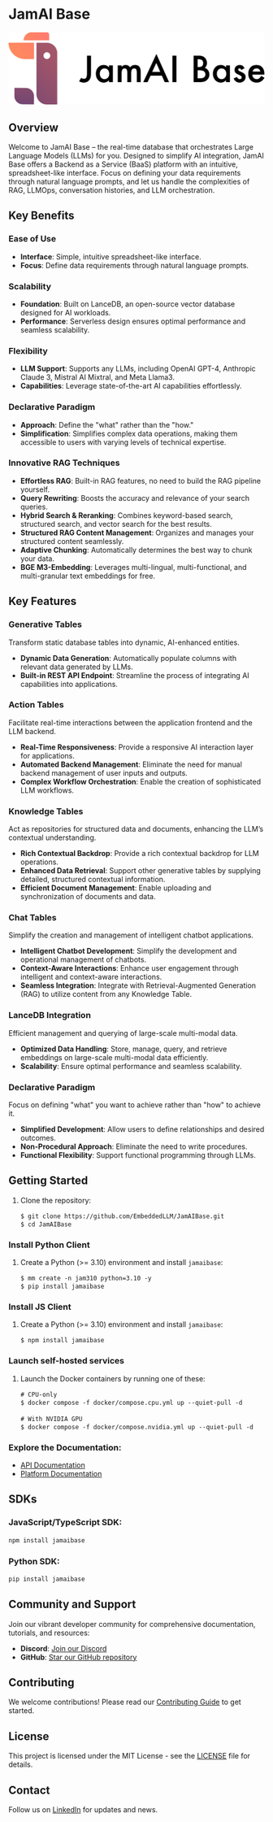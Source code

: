 # JamAI Base

![JamAI Base Logo](JamAI_Base_Logo.jpg)

## Overview

Welcome to JamAI Base – the real-time database that orchestrates Large Language Models (LLMs) for you. Designed to simplify AI integration, JamAI Base offers a Backend as a Service (BaaS) platform with an intuitive, spreadsheet-like interface. Focus on defining your data requirements through natural language prompts, and let us handle the complexities of RAG, LLMOps, conversation histories, and LLM orchestration.

## Key Benefits

### Ease of Use

- **Interface**: Simple, intuitive spreadsheet-like interface.
- **Focus**: Define data requirements through natural language prompts.

### Scalability

- **Foundation**: Built on LanceDB, an open-source vector database designed for AI workloads.
- **Performance**: Serverless design ensures optimal performance and seamless scalability.

### Flexibility

- **LLM Support**: Supports any LLMs, including OpenAI GPT-4, Anthropic Claude 3, Mistral AI Mixtral, and Meta Llama3.
- **Capabilities**: Leverage state-of-the-art AI capabilities effortlessly.

### Declarative Paradigm

- **Approach**: Define the "what" rather than the "how."
- **Simplification**: Simplifies complex data operations, making them accessible to users with varying levels of technical expertise.

### Innovative RAG Techniques

- **Effortless RAG**: Built-in RAG features, no need to build the RAG pipeline yourself.
- **Query Rewriting**: Boosts the accuracy and relevance of your search queries.
- **Hybrid Search & Reranking**: Combines keyword-based search, structured search, and vector search for the best results.
- **Structured RAG Content Management**: Organizes and manages your structured content seamlessly.
- **Adaptive Chunking**: Automatically determines the best way to chunk your data.
- **BGE M3-Embedding**: Leverages multi-lingual, multi-functional, and multi-granular text embeddings for free.

## Key Features

### Generative Tables

Transform static database tables into dynamic, AI-enhanced entities.

- **Dynamic Data Generation**: Automatically populate columns with relevant data generated by LLMs.
- **Built-in REST API Endpoint**: Streamline the process of integrating AI capabilities into applications.

### Action Tables

Facilitate real-time interactions between the application frontend and the LLM backend.

- **Real-Time Responsiveness**: Provide a responsive AI interaction layer for applications.
- **Automated Backend Management**: Eliminate the need for manual backend management of user inputs and outputs.
- **Complex Workflow Orchestration**: Enable the creation of sophisticated LLM workflows.

### Knowledge Tables

Act as repositories for structured data and documents, enhancing the LLM’s contextual understanding.

- **Rich Contextual Backdrop**: Provide a rich contextual backdrop for LLM operations.
- **Enhanced Data Retrieval**: Support other generative tables by supplying detailed, structured contextual information.
- **Efficient Document Management**: Enable uploading and synchronization of documents and data.

### Chat Tables

Simplify the creation and management of intelligent chatbot applications.

- **Intelligent Chatbot Development**: Simplify the development and operational management of chatbots.
- **Context-Aware Interactions**: Enhance user engagement through intelligent and context-aware interactions.
- **Seamless Integration**: Integrate with Retrieval-Augmented Generation (RAG) to utilize content from any Knowledge Table.

### LanceDB Integration

Efficient management and querying of large-scale multi-modal data.

- **Optimized Data Handling**: Store, manage, query, and retrieve embeddings on large-scale multi-modal data efficiently.
- **Scalability**: Ensure optimal performance and seamless scalability.

### Declarative Paradigm

Focus on defining "what" you want to achieve rather than "how" to achieve it.

- **Simplified Development**: Allow users to define relationships and desired outcomes.
- **Non-Procedural Approach**: Eliminate the need to write procedures.
- **Functional Flexibility**: Support functional programming through LLMs.

## Getting Started

1. Clone the repository:

   ```shell
   $ git clone https://github.com/EmbeddedLLM/JamAIBase.git
   $ cd JamAIBase
   ```

### Install Python Client

1. Create a Python (>= 3.10) environment and install `jamaibase`:
   ```shell
   $ mm create -n jam310 python=3.10 -y
   $ pip install jamaibase
   ```

### Install JS Client

1. Create a Python (>= 3.10) environment and install `jamaibase`:
   ```shell
   $ npm install jamaibase
   ```

### Launch self-hosted services

1. Launch the Docker containers by running one of these:

   ```shell
   # CPU-only
   $ docker compose -f docker/compose.cpu.yml up --quiet-pull -d

   # With NVIDIA GPU
   $ docker compose -f docker/compose.nvidia.yml up --quiet-pull -d
   ```

### Explore the Documentation:

- [API Documentation](https://jamaibase.readme.io)
- [Platform Documentation](https://docs.jamaibase.com)

## SDKs

### JavaScript/TypeScript SDK:

```bash
npm install jamaibase
```

### Python SDK:

```bash
pip install jamaibase
```

## Community and Support

Join our vibrant developer community for comprehensive documentation, tutorials, and resources:

- **Discord**: [Join our Discord](Discord_Link)
- **GitHub**: [Star our GitHub repository](GitHub_Repository_Link)

## Contributing

We welcome contributions! Please read our [Contributing Guide](Contributing_Guide_Link) to get started.

## License

This project is licensed under the MIT License - see the [LICENSE](LICENSE_Link) file for details.

## Contact

Follow us on [LinkedIn](LinkedIn_Link) for updates and news.
